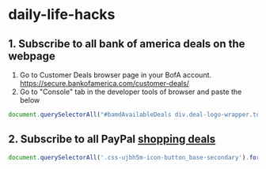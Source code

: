# daily-life-hacks

## 1. Subscribe to all bank of america deals on the webpage
1. Go to Customer Deals browser page in your BofA account. https://secure.bankofamerica.com/customer-deals/
2. Go to "Console" tab in the developer tools of browser and paste the below
```js
document.querySelectorAll("#bamdAvailableDeals div.deal-logo-wrapper.top > a").forEach(function (item, index) {item.click()});
```

## 2. Subscribe to all PayPal [shopping deals]([url](https://www.paypal.com/shopping/))
```js
document.querySelectorAll('.css-ujbh5m-icon-button_base-secondary').forEach((e)=>e.click())
```
